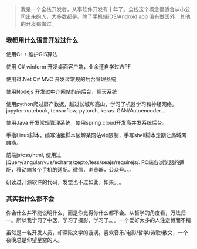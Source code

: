 > 我是一个全栈开发者，从事软件开发有十年了。全栈这个概念很适合从小公司出来的人，大多数都是。除了手机端iOS/Android app 没有做国外，其他的开发都做过。


### 我都用什么语言开发过什么
使用C++ 维护GIS算法

使用 C# winform 开发桌面客户端，业余还自学过WPF

使用过.Net C# MVC 开发过常规的后台管理系统

使用Nodejs 开发过中介网站的前后台，聊天系统

使用python爬过房产数据，越过长城和高山，学习了机器学习和神经网络。jupyter-notebook, tensorflow, pytorch, keras. GAN/Autoencoder...

使用Java 开发常规管理系统，使用spring cloud开发高并发系统后台。

手撸Linux脚本，编写油猴脚本破解某网站vip限制，手写shell脚本定期让局域网瘫痪。

前端js/css/html, 使用过jQuery/angular/vue/echarts/zepto/less/seajs/requirejs/. PC端各浏览器的适配，移动端各个手机的适配。微信，浏览器，公众号。。。

研读过开源软件的代码，发觉也不过如此，如果。。。

### 其实我什么都不会

你会什么并不能说明什么，而是你觉得你什么都不会。从哲学的角度看，万法归一。所以我学习了中医，学习了摄影，学习了。。。一个爱好太多的人注定博而不精

虽然是一名开发人员，却深陷文学的漩涡。喜欢音乐/电影/哲学/诗歌/散文，一个夜晚总是仰望星空的人。